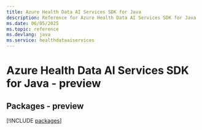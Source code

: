 ```yaml
---
title: Azure Health Data AI Services SDK for Java
description: Reference for Azure Health Data AI Services SDK for Java
ms.date: 06/05/2025
ms.topic: reference
ms.devlang: java
ms.service: healthdataaiservices
---
```

# Azure Health Data AI Services SDK for Java - preview
## Packages - preview
[!INCLUDE [packages](health-data-ai-services-index.md)]